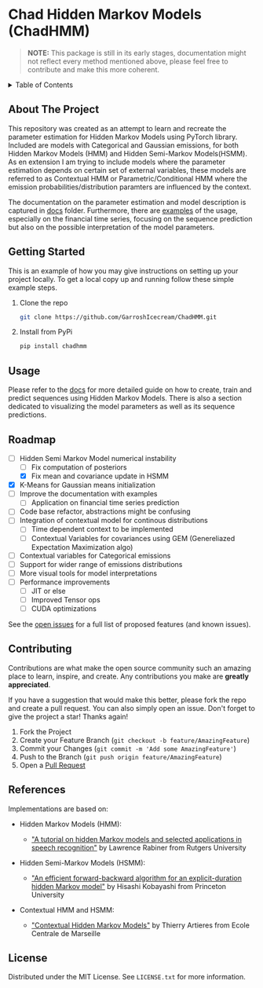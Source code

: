 # Chad Hidden Markov Models (ChadHMM)

> **NOTE:**
> This package is still in its early stages, documentation might not reflect every method mentioned above, please feel free to contribute and make this more coherent.

<!-- TABLE OF CONTENTS -->
<details>
  <summary>Table of Contents</summary>
  <ol>
    <li><a href="#about-the-project">About The Project</a></li>
    <li><a href="#getting-started">Getting Started</a></li>
    <li><a href="#usage">Usage</a></li>
    <li><a href="#roadmap">Roadmap</a></li>
    <li><a href="#contributing">Contributing</a></li>
    <li><a href="#references">Contributing</a></li>
    <li><a href="#license">License</a></li>
  </ol>
</details>

<!-- ABOUT THE PROJECT -->
## About The Project

This repository was created as an attempt to learn and recreate the parameter estimation for Hidden Markov Models using PyTorch library. Included are models with Categorical and Gaussian emissions, for both Hidden Markov Models (HMM) and Hidden Semi-Markov Models(HSMM). As en extension I am trying to include models where the parameter estimation depends on certain set of external variables, these models are referred to as Contextual HMM or Parametric/Conditional HMM where the emission probabilities/distribution paramters are influenced by the context.

The documentation on the parameter estimation and model description is captured in [docs](https://github.com/GarroshIcecream/ChadHMM//tree/master/docs) folder. Furthermore, there are [examples](https://github.com/GarroshIcecream/ChadHMM//tree/master/tests) of the usage, especially on the financial time series, focusing on the sequence prediction but also on the possible interpretation of the model parameters.

<!-- GETTING STARTED -->
## Getting Started

This is an example of how you may give instructions on setting up your project locally.
To get a local copy up and running follow these simple example steps.

1. Clone the repo
   ```sh
   git clone https://github.com/GarroshIcecream/ChadHMM.git
   ```
2. Install from PyPi
   ```sh
   pip install chadhmm
   ```

<!-- USAGE EXAMPLES -->
## Usage

Please refer to the [docs](https://github.com/GarroshIcecream/ChadHMM//tree/master/docs) for more detailed guide on how to create, train and predict sequences using Hidden Markov Models. There is also a section dedicated to visualizing the model parameters as well as its sequence predictions.

<!-- ROADMAP -->
## Roadmap

- [ ] Hidden Semi Markov Model numerical instability
    - [ ] Fix computation of posteriors 
    - [x] Fix mean and covariance update in HSMM
- [X] K-Means for Gaussian means initialization
- [ ] Improve the documentation with examples
    - [ ] Application on financial time series prediction
- [ ] Code base refactor, abstractions might be confusing
- [ ] Integration of contextual model for continous distributions
  - [ ] Time dependent context to be implemented
  - [ ] Contextual Variables for covariances using GEM (Genereliazed Expectation Maximization algo)
- [ ] Contextual variables for Categorical emissions
- [ ] Support for wider range of emissions distributions
- [ ] More visual tools for model interpretations
- [ ] Performance improvements
    - [ ] JIT or else
    - [ ] Improved Tensor ops
    - [ ] CUDA optimizations

See the [open issues](https://github.com/GarroshIcecream/ChadHMM/issues) for a full list of proposed features (and known issues).

<!-- CONTRIBUTING -->
## Contributing

Contributions are what make the open source community such an amazing place to learn, inspire, and create. Any contributions you make are **greatly appreciated**.

If you have a suggestion that would make this better, please fork the repo and create a pull request. You can also simply open an issue.
Don't forget to give the project a star! Thanks again!

1. Fork the Project
2. Create your Feature Branch (`git checkout -b feature/AmazingFeature`)
3. Commit your Changes (`git commit -m 'Add some AmazingFeature'`)
4. Push to the Branch (`git push origin feature/AmazingFeature`)
5. Open a [Pull Request](https://github.com/GarroshIcecream/ChadHMM/pulls)

<!-- REFERENCES -->
## References

Implementations are based on:

- Hidden Markov Models (HMM):
   - ["A tutorial on hidden Markov models and selected applications in speech recognition"](https://ieeexplore.ieee.org/document/18626) by Lawrence Rabiner from Rutgers University

- Hidden Semi-Markov Models (HSMM):
   - ["An efficient forward-backward algorithm for an explicit-duration hidden Markov model"](https://www.researchgate.net/publication/3342828_An_efficient_forward-backward_algorithm_for_an_explicit-duration_hidden_Markov_model) by Hisashi Kobayashi from Princeton University

- Contextual HMM and HSMM:
  - ["Contextual Hidden Markov Models"](https://www.researchgate.net/publication/261490802_Contextual_Hidden_Markov_Models) by Thierry Artieres from Ecole Centrale de Marseille

<!-- LICENSE -->
## License

Distributed under the MIT License. See `LICENSE.txt` for more information.

















